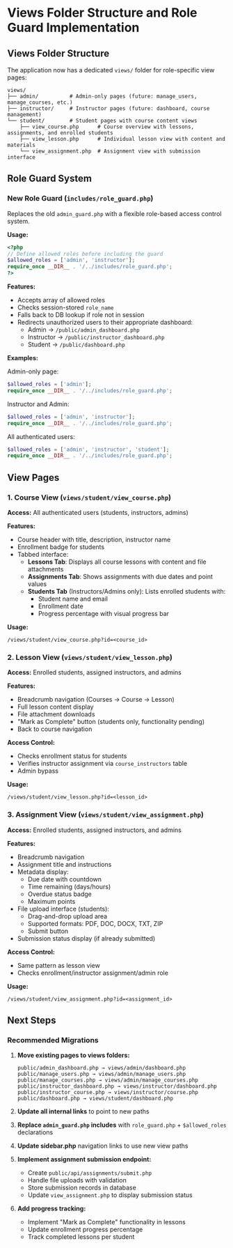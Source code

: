 # Views Folder Structure and Role Guard Implementation

## Views Folder Structure

The application now has a dedicated `views/` folder for role-specific view pages:

```
views/
├── admin/          # Admin-only pages (future: manage_users, manage_courses, etc.)
├── instructor/     # Instructor pages (future: dashboard, course management)
└── student/        # Student pages with course content views
    ├── view_course.php      # Course overview with lessons, assignments, and enrolled students
    ├── view_lesson.php      # Individual lesson view with content and materials
    └── view_assignment.php  # Assignment view with submission interface
```

## Role Guard System

### New Role Guard (`includes/role_guard.php`)

Replaces the old `admin_guard.php` with a flexible role-based access control system.

**Usage:**
```php
<?php
// Define allowed roles before including the guard
$allowed_roles = ['admin', 'instructor'];
require_once __DIR__ . '/../includes/role_guard.php';
?>
```

**Features:**
- Accepts array of allowed roles
- Checks session-stored `role_name`
- Falls back to DB lookup if role not in session
- Redirects unauthorized users to their appropriate dashboard:
  - Admin → `/public/admin_dashboard.php`
  - Instructor → `/public/instructor_dashboard.php`
  - Student → `/public/dashboard.php`

**Examples:**

Admin-only page:
```php
$allowed_roles = ['admin'];
require_once __DIR__ . '/../includes/role_guard.php';
```

Instructor and Admin:
```php
$allowed_roles = ['admin', 'instructor'];
require_once __DIR__ . '/../includes/role_guard.php';
```

All authenticated users:
```php
$allowed_roles = ['admin', 'instructor', 'student'];
require_once __DIR__ . '/../includes/role_guard.php';
```

## View Pages

### 1. Course View (`views/student/view_course.php`)

**Access:** All authenticated users (students, instructors, admins)

**Features:**
- Course header with title, description, instructor name
- Enrollment badge for students
- Tabbed interface:
  - **Lessons Tab**: Displays all course lessons with content and file attachments
  - **Assignments Tab**: Shows assignments with due dates and point values
  - **Students Tab** (Instructors/Admins only): Lists enrolled students with:
    - Student name and email
    - Enrollment date
    - Progress percentage with visual progress bar

**Usage:**
```
/views/student/view_course.php?id=<course_id>
```

### 2. Lesson View (`views/student/view_lesson.php`)

**Access:** Enrolled students, assigned instructors, and admins

**Features:**
- Breadcrumb navigation (Courses → Course → Lesson)
- Full lesson content display
- File attachment downloads
- "Mark as Complete" button (students only, functionality pending)
- Back to course navigation

**Access Control:**
- Checks enrollment status for students
- Verifies instructor assignment via `course_instructors` table
- Admin bypass

**Usage:**
```
/views/student/view_lesson.php?id=<lesson_id>
```

### 3. Assignment View (`views/student/view_assignment.php`)

**Access:** Enrolled students, assigned instructors, and admins

**Features:**
- Breadcrumb navigation
- Assignment title and instructions
- Metadata display:
  - Due date with countdown
  - Time remaining (days/hours)
  - Overdue status badge
  - Maximum points
- File upload interface (students):
  - Drag-and-drop upload area
  - Supported formats: PDF, DOC, DOCX, TXT, ZIP
  - Submit button
- Submission status display (if already submitted)

**Access Control:**
- Same pattern as lesson view
- Checks enrollment/instructor assignment/admin role

**Usage:**
```
/views/student/view_assignment.php?id=<assignment_id>
```

## Next Steps

### Recommended Migrations

1. **Move existing pages to views folders:**
   ```
   public/admin_dashboard.php → views/admin/dashboard.php
   public/manage_users.php → views/admin/manage_users.php
   public/manage_courses.php → views/admin/manage_courses.php
   public/instructor_dashboard.php → views/instructor/dashboard.php
   public/instructor_course.php → views/instructor/course.php
   public/dashboard.php → views/student/dashboard.php
   ```

2. **Update all internal links** to point to new paths

3. **Replace `admin_guard.php` includes** with `role_guard.php` + `$allowed_roles` declarations

4. **Update sidebar.php** navigation links to use new view paths

5. **Implement assignment submission endpoint:**
   - Create `public/api/assignments/submit.php`
   - Handle file uploads with validation
   - Store submission records in database
   - Update `view_assignment.php` to display submission status

6. **Add progress tracking:**
   - Implement "Mark as Complete" functionality in lessons
   - Update enrollment progress percentage
   - Track completed lessons per student
